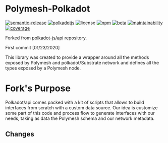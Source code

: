 # Polymesh-Polkadot
[![semantic-release](https://img.shields.io/badge/%20%20%F0%9F%93%A6%F0%9F%9A%80-semantic--release-e10079.svg)](https://github.com/semantic-release/semantic-release)
[![polkadotjs](https://img.shields.io/badge/polkadot-js-orange?style=flat-square)](https://polkadot.js.org)
![license](https://img.shields.io/badge/License-Apache%202.0-blue?logo=apache&style=flat-square)
[![npm](https://img.shields.io/npm/v/@polkadot/api?logo=npm&style=flat-square)](https://www.npmjs.com/package/@polkadot/api)
[![beta](https://img.shields.io/npm/v/@polkadot/api/beta?label=beta&logo=npm&&style=flat-square)](https://www.npmjs.com/package/@polkadot/api)
[![maintainability](https://img.shields.io/codeclimate/maintainability-percentage/polkadot-js/api?logo=code-climate&style=flat-square)](https://codeclimate.com/github/polkadot-js/api)
[![coverage](https://img.shields.io/codeclimate/coverage/polkadot-js/api?logo=code-climate&style=flat-square)](https://codeclimate.com/github/polkadot-js/api)

Forked from [polkadot-js/api](https://github.com/polkadot-js/api) repository.

First commit [01/23/2020]

This library was created to provide a wrapper around all the methods exposed by Polymesh and polkadot/Substrate network and defines all the types exposed by a Polymesh node.

# Fork's Purpose

Polkadot/api comes packed with a kit of scripts that allows to build interfaces from scratch with a custom data source.
Our idea is customize some part of this code and process flow to generate interfaces with our needs, taking as data the Polymesh schema and our network metadata.

## Changes

